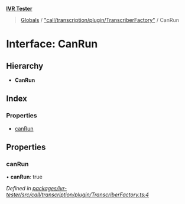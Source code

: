 **[IVR Tester](../README.md)**

> [Globals](../README.md) / ["call/transcription/plugin/TranscriberFactory"](../modules/_call_transcription_plugin_transcriberfactory_.md) / CanRun

# Interface: CanRun

## Hierarchy

* **CanRun**

## Index

### Properties

* [canRun](_call_transcription_plugin_transcriberfactory_.canrun.md#canrun)

## Properties

### canRun

•  **canRun**: true

*Defined in [packages/ivr-tester/src/call/transcription/plugin/TranscriberFactory.ts:4](https://github.com/SketchingDev/ivr-tester/blob/16cd721/packages/ivr-tester/src/call/transcription/plugin/TranscriberFactory.ts#L4)*
